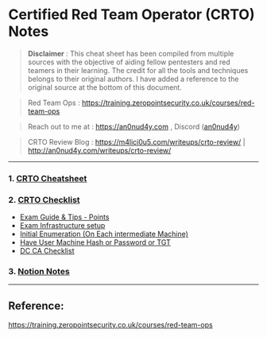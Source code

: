 # Certified Red Team Operator (CRTO) Notes

> **Disclaimer** : This cheat sheet has been compiled from multiple sources with the objective of aiding fellow pentesters and red teamers in their learning. The credit for all the tools and techniques belongs to their original authors. I have added a reference to the original source at the bottom of this document.

> Red Team Ops : https://training.zeropointsecurity.co.uk/courses/red-team-ops

> Reach out to me at : https://an0nud4y.com , Discord ([an0nud4y](https://discordapp.com/users/an0nud4y#6357))

> CRTO Review Blog :  https://m4lici0u5.com/writeups/crto-review/ | http://an0nud4y.com/writeups/crto-review/
---

### 1. [CRTO Cheatsheet](CRTO%20-%20Cheatsheet.md)
### 2. [CRTO Checklist](CRTO%20Checklist/)
- [Exam Guide & Tips - Points](CRTO%20Checklist/Exam%20Guide%20%26%20Tips%20-%20Points.md)
- [Exam Infrastructure setup](CRTO%20Checklist/Exam%20Infrastructure%20setup.md)
- [Initial Enumeration (On Each intermediate Machine)](CRTO%20Checklist/Initial%20Enumeration%20(On%20Each%20intermediate%20Machine).md)
- [Have User Machine Hash or Password or TGT](CRTO%20Checklist/Have%20User%20Machine%20Hash%20or%20Password%20or%20TGT.md)
- [DC CA Checklist](CRTO%20Checklist/DC%20CA%20Checklist.md)

### 3. [Notion Notes](https://an0nud4y.notion.site/CRTO-Notes-a2a6242a4c4b4506b31f46db20155608?pvs=4)

---
## Reference:

https://training.zeropointsecurity.co.uk/courses/red-team-ops
